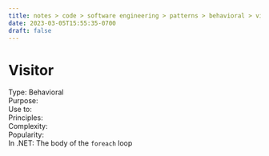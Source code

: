 ```yaml
---
title: notes > code > software engineering > patterns > behavioral > visitor
date: 2023-03-05T15:55:35-0700
draft: false
---
```

# Visitor
Type: Behavioral  
Purpose:  
Use to:  
Principles:  
Complexity:  
Popularity:  
In .NET: The body of the `foreach` loop  
